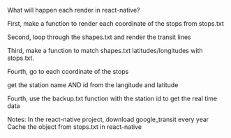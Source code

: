 What will happen each render in react-native?

First, make a function to render each coordinate of the stops from stops.txt

Second, loop through the shapes.txt and render the transit lines

Third, make a function to match shapes.txt latitudes/longitudes
with stops.txt.

Fourth, go to each coordinate of the stops

get the station name AND id from the langitude and latitude

Fourth, use the backup.txt function with the station id to get the real time data

Notes:
In the react-native project, download google_transit every year
Cache the object from stops.txt in react-native